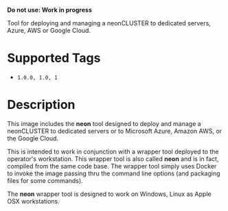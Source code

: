 **Do not use: Work in progress**

Tool for deploying and managing a neonCLUSTER to dedicated servers, Azure, AWS or Google Cloud.

# Supported Tags

* `1.0.0, 1.0, 1`

# Description

This image includes the **neon** tool designed to deploy and manage a neonCLUSTER to dedicated servers or to Microsoft Azure, Amazon AWS, or the Google Cloud.

This is intended to work in conjunction with a wrapper tool deployed to the operator's workstation.  This wrapper tool is also called **neon** and is in fact, compiled from the same code base.  The wrapper tool simply uses Docker to invoke the image passing thru the command line options (and packaging files for some commands).

The **neon** wrapper tool is designed to work on Windows, Linux as Apple OSX workstations. 
